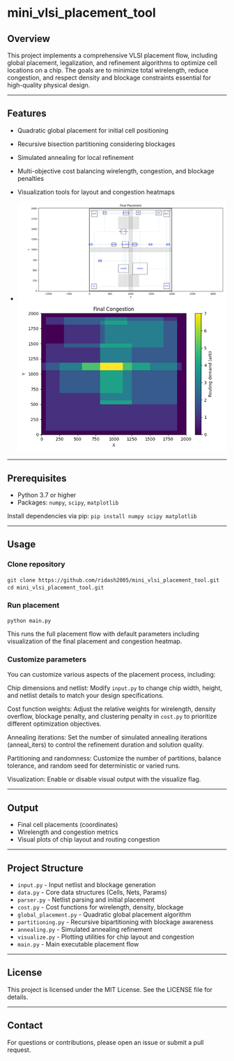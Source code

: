 
# mini_vlsi_placement_tool

## Overview

This project implements a comprehensive VLSI placement flow, including global placement, legalization, and refinement algorithms to optimize cell locations on a chip. The goals are to minimize total wirelength, reduce congestion, and respect density and blockage constraints essential for high-quality physical design.

---

## Features

- Quadratic global placement for initial cell positioning
- Recursive bisection partitioning considering blockages
- Simulated annealing for local refinement
- Multi-objective cost balancing wirelength, congestion, and blockage penalties
- Visualization tools for layout and congestion heatmaps

- ![Placement Layout](Figure_1.png)        ![Congestion Layout](Figure_2.png)

---

## Prerequisites

- Python 3.7 or higher
- Packages: `numpy`, `scipy`, `matplotlib`

Install dependencies via pip:
`pip install numpy scipy matplotlib`


---

## Usage

### Clone repository

`git clone https://github.com/ridash2005/mini_vlsi_placement_tool.git`
`cd mini_vlsi_placement_tool.git`


### Run placement
`python main.py`


This runs the full placement flow with default parameters including visualization of the final placement and congestion heatmap.

### Customize parameters

You can customize various aspects of the placement process, including:

Chip dimensions and netlist: Modify `input.py` to change chip width, height, and netlist details to match your design specifications.

Cost function weights: Adjust the relative weights for wirelength, density overflow, blockage penalty, and clustering penalty in `cost.py` to prioritize different optimization objectives.

Annealing iterations: Set the number of simulated annealing iterations (anneal_iters) to control the refinement duration and solution quality.

Partitioning and randomness: Customize the number of partitions, balance tolerance, and random seed for deterministic or varied runs.

Visualization: Enable or disable visual output with the visualize flag.

---

## Output

- Final cell placements (coordinates)
- Wirelength and congestion metrics
- Visual plots of chip layout and routing congestion

---

## Project Structure

- `input.py` - Input netlist and blockage generation  
- `data.py` - Core data structures (Cells, Nets, Params)  
- `parser.py` - Netlist parsing and initial placement  
- `cost.py` - Cost functions for wirelength, density, blockage  
- `global_placement.py` - Quadratic global placement algorithm  
- `partitioning.py` - Recursive bipartitioning with blockage awareness  
- `annealing.py` - Simulated annealing refinement  
- `visualize.py` - Plotting utilities for chip layout and congestion  
- `main.py` - Main executable placement flow

---

## License

This project is licensed under the MIT License. See the LICENSE file for details.

---

## Contact

For questions or contributions, please open an issue or submit a pull request.













